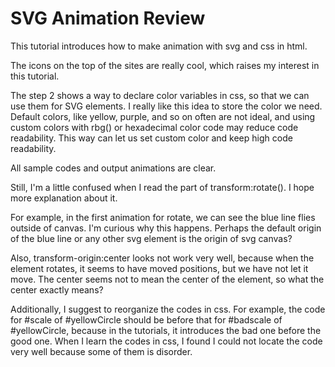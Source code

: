 # SVG Animation Review

This tutorial introduces how to make animation with svg and css in html.

The icons on the top of the sites are really cool, which raises my interest in this tutorial.

The step 2 shows a way to declare color variables in css, so that we can use them for SVG elements. I really like this idea to store the color we need. Default colors, like yellow, purple, and so on often are not ideal, and using custom colors with rbg() or hexadecimal color code may reduce code readability. This way can let us set custom color and keep high code readability.

All sample codes and output animations are clear. 

Still, I'm a little confused when I read the part of transform:rotate(). I hope more explanation about it. 

For example, in the first animation for rotate, we can see the blue line flies outside of canvas. I'm curious why this happens. Perhaps the default origin of the blue line or any other svg element is the origin of svg canvas?

Also,  transform-origin:center looks not work very well, because when the element rotates, it seems to have moved positions, but we have not let it move. The center seems not to mean the center of the element, so what the center exactly means?

Additionally, I suggest to reorganize the codes in css. For example, the code for #scale of #yellowCircle should be before that for #badscale of #yellowCircle, because in the tutorials, it introduces the bad one before the good one. When I learn the codes in css, I found I could not locate the code very well because some of them is disorder.
